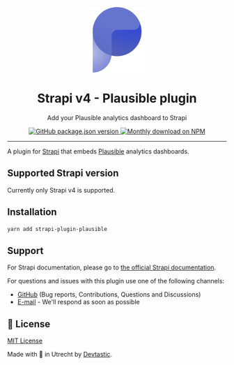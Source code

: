 <div align="center" width="150px">
  <img style="width: 150px; height: auto;" src="public/assets/logo.png" alt="Logo - Strapi Plausible plugin" />
</div>
<div align="center">
  <h1>Strapi v4 - Plausible plugin</h1>
  <p>Add your Plausible analytics dashboard to Strapi</p>
  <a href="https://www.npmjs.org/package/strapi-plugin-plausible">
    <img alt="GitHub package.json version" src="https://img.shields.io/github/package-json/v/devtastic-org/strapi-plugin-plausible?label=npm&logo=npm">
  </a>
  <a href="https://www.npmjs.org/package/strapi-plugin-plausible">
    <img src="https://img.shields.io/npm/dm/strapi-plugin-plausible.svg" alt="Monthly download on NPM" />
  </a>
</div>

---

A plugin for [Strapi](https://github.com/strapi/strapi) that embeds [Plausible](https://plausible.io) analytics dashboards.

## Supported Strapi version

Currently only Strapi v4 is supported.

## Installation

```bash
yarn add strapi-plugin-plausible
```

## Support

For Strapi documentation, please go to [the official Strapi documentation](https://strapi.io/documentation/).

For questions and issues with this plugin use one of the following channels:

- [GitHub](https://github.com/devtastic-org/strapi-plugin-plausible/issues) (Bug reports, Contributions, Questions and Discussions)
- [E-mail](mailto:info@devtastic.co) - We'll respond as soon as possible

## 📝 License

[MIT License](LICENSE.md) 

Made with 💜 in Utrecht by [Devtastic](https://devtastic.co/).
